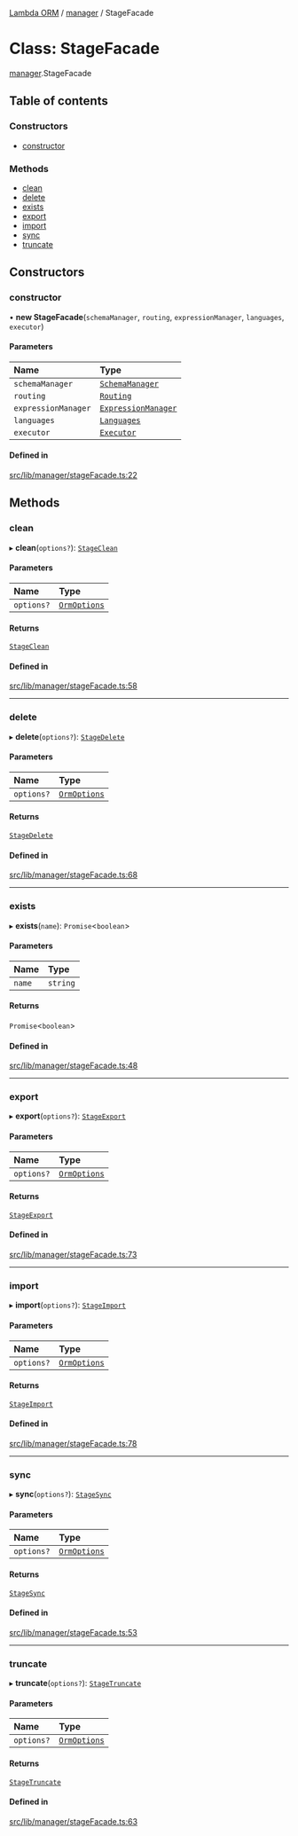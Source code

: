 [Lambda ORM](../README.md) / [manager](../modules/manager.md) / StageFacade

# Class: StageFacade

[manager](../modules/manager.md).StageFacade

## Table of contents

### Constructors

- [constructor](manager.StageFacade.md#constructor)

### Methods

- [clean](manager.StageFacade.md#clean)
- [delete](manager.StageFacade.md#delete)
- [exists](manager.StageFacade.md#exists)
- [export](manager.StageFacade.md#export)
- [import](manager.StageFacade.md#import)
- [sync](manager.StageFacade.md#sync)
- [truncate](manager.StageFacade.md#truncate)

## Constructors

### constructor

• **new StageFacade**(`schemaManager`, `routing`, `expressionManager`, `languages`, `executor`)

#### Parameters

| Name | Type |
| :------ | :------ |
| `schemaManager` | [`SchemaManager`](manager.SchemaManager.md) |
| `routing` | [`Routing`](manager.Routing.md) |
| `expressionManager` | [`ExpressionManager`](manager.ExpressionManager.md) |
| `languages` | [`Languages`](manager.Languages.md) |
| `executor` | [`Executor`](manager.Executor.md) |

#### Defined in

[src/lib/manager/stageFacade.ts:22](https://github.com/FlavioLionelRita/lambdaorm/blob/0fd718a/src/lib/manager/stageFacade.ts#L22)

## Methods

### clean

▸ **clean**(`options?`): [`StageClean`](stage.StageClean.md)

#### Parameters

| Name | Type |
| :------ | :------ |
| `options?` | [`OrmOptions`](../interfaces/model.OrmOptions.md) |

#### Returns

[`StageClean`](stage.StageClean.md)

#### Defined in

[src/lib/manager/stageFacade.ts:58](https://github.com/FlavioLionelRita/lambdaorm/blob/0fd718a/src/lib/manager/stageFacade.ts#L58)

___

### delete

▸ **delete**(`options?`): [`StageDelete`](stage.StageDelete.md)

#### Parameters

| Name | Type |
| :------ | :------ |
| `options?` | [`OrmOptions`](../interfaces/model.OrmOptions.md) |

#### Returns

[`StageDelete`](stage.StageDelete.md)

#### Defined in

[src/lib/manager/stageFacade.ts:68](https://github.com/FlavioLionelRita/lambdaorm/blob/0fd718a/src/lib/manager/stageFacade.ts#L68)

___

### exists

▸ **exists**(`name`): `Promise`<`boolean`\>

#### Parameters

| Name | Type |
| :------ | :------ |
| `name` | `string` |

#### Returns

`Promise`<`boolean`\>

#### Defined in

[src/lib/manager/stageFacade.ts:48](https://github.com/FlavioLionelRita/lambdaorm/blob/0fd718a/src/lib/manager/stageFacade.ts#L48)

___

### export

▸ **export**(`options?`): [`StageExport`](stage.StageExport.md)

#### Parameters

| Name | Type |
| :------ | :------ |
| `options?` | [`OrmOptions`](../interfaces/model.OrmOptions.md) |

#### Returns

[`StageExport`](stage.StageExport.md)

#### Defined in

[src/lib/manager/stageFacade.ts:73](https://github.com/FlavioLionelRita/lambdaorm/blob/0fd718a/src/lib/manager/stageFacade.ts#L73)

___

### import

▸ **import**(`options?`): [`StageImport`](stage.StageImport.md)

#### Parameters

| Name | Type |
| :------ | :------ |
| `options?` | [`OrmOptions`](../interfaces/model.OrmOptions.md) |

#### Returns

[`StageImport`](stage.StageImport.md)

#### Defined in

[src/lib/manager/stageFacade.ts:78](https://github.com/FlavioLionelRita/lambdaorm/blob/0fd718a/src/lib/manager/stageFacade.ts#L78)

___

### sync

▸ **sync**(`options?`): [`StageSync`](stage.StageSync.md)

#### Parameters

| Name | Type |
| :------ | :------ |
| `options?` | [`OrmOptions`](../interfaces/model.OrmOptions.md) |

#### Returns

[`StageSync`](stage.StageSync.md)

#### Defined in

[src/lib/manager/stageFacade.ts:53](https://github.com/FlavioLionelRita/lambdaorm/blob/0fd718a/src/lib/manager/stageFacade.ts#L53)

___

### truncate

▸ **truncate**(`options?`): [`StageTruncate`](stage.StageTruncate.md)

#### Parameters

| Name | Type |
| :------ | :------ |
| `options?` | [`OrmOptions`](../interfaces/model.OrmOptions.md) |

#### Returns

[`StageTruncate`](stage.StageTruncate.md)

#### Defined in

[src/lib/manager/stageFacade.ts:63](https://github.com/FlavioLionelRita/lambdaorm/blob/0fd718a/src/lib/manager/stageFacade.ts#L63)
